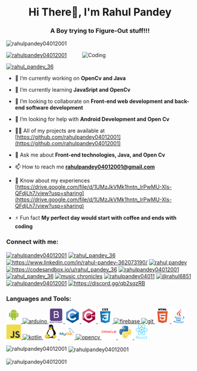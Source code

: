 
<h1 align="center">Hi There👋, I'm Rahul Pandey</h1>
<h3 align="center">A Boy trying to Figure-Out stuff!!!</h3>

<p align="left"> <img src="https://komarev.com/ghpvc/?username=rahulpandey04012001&label=Profile%20views&color=0e75b6&style=flat" alt="rahulpandey04012001" /> </p>
<img align="right" alt="Coding" width="300" src="https://media.giphy.com/media/u2pmTWUi0MXjyrMaVj/giphy.gif">
<p align="left"> <a href="https://github.com/ryo-ma/github-profile-trophy"><img src="https://github-profile-trophy.vercel.app/?username=rahulpandey04012001" alt="rahulpandey04012001" /></a> </p>

<p align="left"> <a href="https://twitter.com/rahul_pandey_36" target="blank"><img src="https://img.shields.io/twitter/follow/rahul_pandey_36?logo=twitter&style=for-the-badge" alt="rahul_pandey_36" /></a> </p>

- 🔭 I’m currently working on **OpenCv and Java**

- 🌱 I’m currently learning **JavaSript and OpenCv**

- 👯 I’m looking to collaborate on **Front-end web development and back-end software development**

- 🤝 I’m looking for help with **Android Development and Open Cv**

- 👨‍💻 All of my projects are available at [https://github.com/rahulpandey04012001](https://github.com/rahulpandey04012001)

- 💬 Ask me about **Front-end technologies, Java, and Open Cv**

- 📫 How to reach me **rahulpandey04012001@gmail.com**

- 📄 Know about my experiences [https://drive.google.com/file/d/1UMzJkVMk1hntn_lrPwMU-Xls-QFdjLh7/view?usp=sharing](https://drive.google.com/file/d/1UMzJkVMk1hntn_lrPwMU-Xls-QFdjLh7/view?usp=sharing)

- ⚡ Fun fact **My perfect day would start with coffee and ends with coding**

<h3 align="left">Connect with me:</h3>
<p align="left">
<a href="https://codepen.io/rahulpandey04012001" target="blank"><img align="center" src="https://raw.githubusercontent.com/rahuldkjain/github-profile-readme-generator/master/src/images/icons/Social/codepen.svg" alt="rahulpandey04012001" height="30" width="40" /></a>
<a href="https://twitter.com/rahul_pandey_36" target="blank"><img align="center" src="https://raw.githubusercontent.com/rahuldkjain/github-profile-readme-generator/master/src/images/icons/Social/twitter.svg" alt="rahul_pandey_36" height="30" width="40" /></a>
<a href="https://linkedin.com/in/https://www.linkedin.com/in/rahul-pandey-362073190/" target="blank"><img align="center" src="https://raw.githubusercontent.com/rahuldkjain/github-profile-readme-generator/master/src/images/icons/Social/linked-in-alt.svg" alt="https://www.linkedin.com/in/rahul-pandey-362073190/" height="30" width="40" /></a>
<a href="https://stackoverflow.com/users/rahul pandey" target="blank"><img align="center" src="https://raw.githubusercontent.com/rahuldkjain/github-profile-readme-generator/master/src/images/icons/Social/stack-overflow.svg" alt="rahul pandey" height="30" width="40" /></a>
<a href="https://codesandbox.com/https://codesandbox.io/u/rahul_pandey_36" target="blank"><img align="center" src="https://cdn.jsdelivr.net/npm/simple-icons@3.0.1/icons/codesandbox.svg" alt="https://codesandbox.io/u/rahul_pandey_36" height="30" width="40" /></a>
<a href="https://fb.com/rahulpandey04012001" target="blank"><img align="center" src="https://raw.githubusercontent.com/rahuldkjain/github-profile-readme-generator/master/src/images/icons/Social/facebook.svg" alt="rahulpandey04012001" height="30" width="40" /></a>
<a href="https://instagram.com/rahul_pandey_36" target="blank"><img align="center" src="https://raw.githubusercontent.com/rahuldkjain/github-profile-readme-generator/master/src/images/icons/Social/instagram.svg" alt="rahul_pandey_36" height="30" width="40" /></a>
<a href="https://www.youtube.com/c/music chronicles" target="blank"><img align="center" src="https://raw.githubusercontent.com/rahuldkjain/github-profile-readme-generator/master/src/images/icons/Social/youtube.svg" alt="music chronicles" height="30" width="40" /></a>
<a href="https://www.hackerrank.com/rahulpandey04011" target="blank"><img align="center" src="https://raw.githubusercontent.com/rahuldkjain/github-profile-readme-generator/master/src/images/icons/Social/hackerrank.svg" alt="rahulpandey04011" height="30" width="40" /></a>
<a href="https://www.hackerearth.com/@rahul6851" target="blank"><img align="center" src="https://raw.githubusercontent.com/rahuldkjain/github-profile-readme-generator/master/src/images/icons/Social/hackerearth.svg" alt="@rahul6851" height="30" width="40" /></a>
<a href="https://auth.geeksforgeeks.org/user/rahulpandey04012001" target="blank"><img align="center" src="https://raw.githubusercontent.com/rahuldkjain/github-profile-readme-generator/master/src/images/icons/Social/geeks-for-geeks.svg" alt="rahulpandey04012001" height="30" width="40" /></a>
<a href="https://discord.gg/https://discord.gg/qb2sqzRB" target="blank"><img align="center" src="https://raw.githubusercontent.com/rahuldkjain/github-profile-readme-generator/master/src/images/icons/Social/discord.svg" alt="https://discord.gg/qb2sqzRB" height="30" width="40" /></a>
</p>

<h3 align="left">Languages and Tools:</h3>
<p align="left"> <a href="https://developer.android.com" target="_blank"> <img src="https://raw.githubusercontent.com/devicons/devicon/master/icons/android/android-original-wordmark.svg" alt="android" width="40" height="40"/> </a> <a href="https://www.arduino.cc/" target="_blank"> <img src="https://cdn.worldvectorlogo.com/logos/arduino-1.svg" alt="arduino" width="40" height="40"/> </a> <a href="https://getbootstrap.com" target="_blank"> <img src="https://raw.githubusercontent.com/devicons/devicon/master/icons/bootstrap/bootstrap-plain-wordmark.svg" alt="bootstrap" width="40" height="40"/> </a> <a href="https://www.cprogramming.com/" target="_blank"> <img src="https://raw.githubusercontent.com/devicons/devicon/master/icons/c/c-original.svg" alt="c" width="40" height="40"/> </a> <a href="https://www.w3schools.com/cpp/" target="_blank"> <img src="https://raw.githubusercontent.com/devicons/devicon/master/icons/cplusplus/cplusplus-original.svg" alt="cplusplus" width="40" height="40"/> </a> <a href="https://www.w3schools.com/css/" target="_blank"> <img src="https://raw.githubusercontent.com/devicons/devicon/master/icons/css3/css3-original-wordmark.svg" alt="css3" width="40" height="40"/> </a> <a href="https://firebase.google.com/" target="_blank"> <img src="https://www.vectorlogo.zone/logos/firebase/firebase-icon.svg" alt="firebase" width="40" height="40"/> </a> <a href="https://git-scm.com/" target="_blank"> <img src="https://www.vectorlogo.zone/logos/git-scm/git-scm-icon.svg" alt="git" width="40" height="40"/> </a> <a href="https://www.w3.org/html/" target="_blank"> <img src="https://raw.githubusercontent.com/devicons/devicon/master/icons/html5/html5-original-wordmark.svg" alt="html5" width="40" height="40"/> </a> <a href="https://www.java.com" target="_blank"> <img src="https://raw.githubusercontent.com/devicons/devicon/master/icons/java/java-original.svg" alt="java" width="40" height="40"/> </a> <a href="https://developer.mozilla.org/en-US/docs/Web/JavaScript" target="_blank"> <img src="https://raw.githubusercontent.com/devicons/devicon/master/icons/javascript/javascript-original.svg" alt="javascript" width="40" height="40"/> </a> <a href="https://kotlinlang.org" target="_blank"> <img src="https://www.vectorlogo.zone/logos/kotlinlang/kotlinlang-icon.svg" alt="kotlin" width="40" height="40"/> </a> <a href="https://www.linux.org/" target="_blank"> <img src="https://raw.githubusercontent.com/devicons/devicon/master/icons/linux/linux-original.svg" alt="linux" width="40" height="40"/> </a> <a href="https://www.mysql.com/" target="_blank"> <img src="https://raw.githubusercontent.com/devicons/devicon/master/icons/mysql/mysql-original-wordmark.svg" alt="mysql" width="40" height="40"/> </a> <a href="https://opencv.org/" target="_blank"> <img src="https://www.vectorlogo.zone/logos/opencv/opencv-icon.svg" alt="opencv" width="40" height="40"/> </a> <a href="https://www.oracle.com/" target="_blank"> <img src="https://raw.githubusercontent.com/devicons/devicon/master/icons/oracle/oracle-original.svg" alt="oracle" width="40" height="40"/> </a> <a href="https://www.python.org" target="_blank"> <img src="https://raw.githubusercontent.com/devicons/devicon/master/icons/python/python-original.svg" alt="python" width="40" height="40"/> </a> <a href="https://reactjs.org/" target="_blank"> <img src="https://raw.githubusercontent.com/devicons/devicon/master/icons/react/react-original-wordmark.svg" alt="react" width="40" height="40"/> </a> </p>

<p><img align="left" src="https://github-readme-stats.vercel.app/api/top-langs?username=rahulpandey04012001&show_icons=true&locale=en&layout=compact" alt="rahulpandey04012001" /></p>

<p>&nbsp;<img align="center" src="https://github-readme-stats.vercel.app/api?username=rahulpandey04012001&show_icons=true&locale=en" alt="rahulpandey04012001" /></p>

<p><img align="center" src="https://github-readme-streak-stats.herokuapp.com/?user=rahulpandey04012001&" alt="rahulpandey04012001" /></p>
